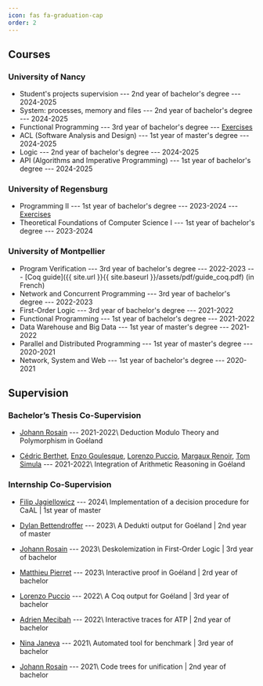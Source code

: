 ```yaml
---
icon: fas fa-graduation-cap
order: 2
---
```


##  Courses

### University of Nancy

* Student's projects supervision --- 2nd year of bachelor's degree  --- 2024-2025 
* System: processes, memory and files --- 2nd year of bachelor's degree --- 2024-2025
* Functional Programming --- 3rd year of bachelor's degree --- [Exercises](https://github.com/jcailler/programmation-fonctionnelle-ul)
* ACL (Software Analysis and Design) --- 1st year of master's degree --- 2024-2025
* Logic --- 2nd year of bachelor's degree --- 2024-2025
* API (Algorithms and Imperative Programming) --- 1st year of bachelor's degree --- 2024-2025

### University of Regensburg

* Programming II --- 1st year of bachelor's degree --- 2023-2024 --- [Exercises](https://github.com/ur-tcs) 
* Theoretical Foundations of Computer Science I --- 1st year of bachelor's degree --- 2023-2024


### University of Montpellier

* Program Verification --- 3rd year of bachelor's degree --- 2022-2023 --- [Coq guide]({{ site.url }}{{ site.baseurl }}/assets/pdf/guide_coq.pdf) (in French)
* Network and Concurrent Programming --- 3rd year of bachelor's degree --- 2022-2023
* First-Order Logic --- 3rd year of bachelor's degree --- 2021-2022
* Functional Programming --- 1st year of bachelor's degree --- 2021-2022
* Data Warehouse and Big Data --- 1st year of master's degree --- 2021-2022
* Parallel and Distributed Programming --- 1st year of master's degree --- 2020-2021
* Network, System and Web --- 1st year of bachelor's degree --- 2020-2021



## Supervision

### Bachelor’s Thesis Co-Supervision

* [Johann Rosain](https://perso.ens-lyon.fr/johann.rosain/) --- 2021-2022\\
Deduction Modulo Theory and Polymorphism in Goéland

* [Cédric Berthet](https://www.linkedin.com/in/c%C3%A9dric-cahuzac-a472ab188/), [Enzo Goulesque](https://www.linkedin.com/in/enzo-goulesque-1690a3284/), [Lorenzo Puccio](https://www.linkedin.com/in/lorenzo-puccio-bcs/), [Margaux Renoir](https://www.linkedin.com/in/margaux-renoir-244479220/), [Tom Simula](https://www.linkedin.com/in/tom-simula-5039b8193/) --- 2021-2022\\
Integration of Arithmetic Reasoning in Goéland

### Internship Co-Supervision

* [Filip Jagiellowicz](https://www.linkedin.com/in/filip-jagie%C5%82%C5%82owicz-17a126160/) --- 2024\\
Implementation of a decision procedure for CaAL | 1st year of master

* [Dylan Bettendroffer](https://github.com/dym-dym) --- 2023\\
A Dedukti output for Goéland | 2nd year of master

* [Johann Rosain](https://perso.ens-lyon.fr/johann.rosain/) --- 2023\\
Deskolemization in First-Order Logic | 3rd year of bachelor

* [Matthieu Pierret](https://www.linkedin.com/in/matthieupierret/) --- 2023\\
Interactive proof in Goéland | 2rd year of bachelor

* [Lorenzo Puccio](https://www.linkedin.com/in/lorenzo-puccio-bcs/) --- 2022\\
A Coq output for Goéland | 3rd year of bachelor

* [Adrien Mecibah](https://www.linkedin.com/in/adrien-mecibah-4835aa200/) --- 2022\\
Interactive traces for ATP | 2nd year of bachelor

* [Nina Janeva](https://www.linkedin.com/in/nina-janeva-08b416146/) --- 2021\\
Automated tool for benchmark | 3rd year of bachelor

* [Johann Rosain](https://perso.ens-lyon.fr/johann.rosain/) --- 2021\\
Code trees for unification | 2nd year of bachelor
